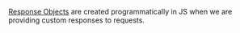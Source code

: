 <TimeStamp start="0:30" end="0:42">
  
  [Response Objects](https://developer.mozilla.org/en-US/docs/Web/API/Fetch_API/Using_Fetch#response_objects) are created programmatically in JS when we are providing custom responses to requests.
  
</TimeStamp>